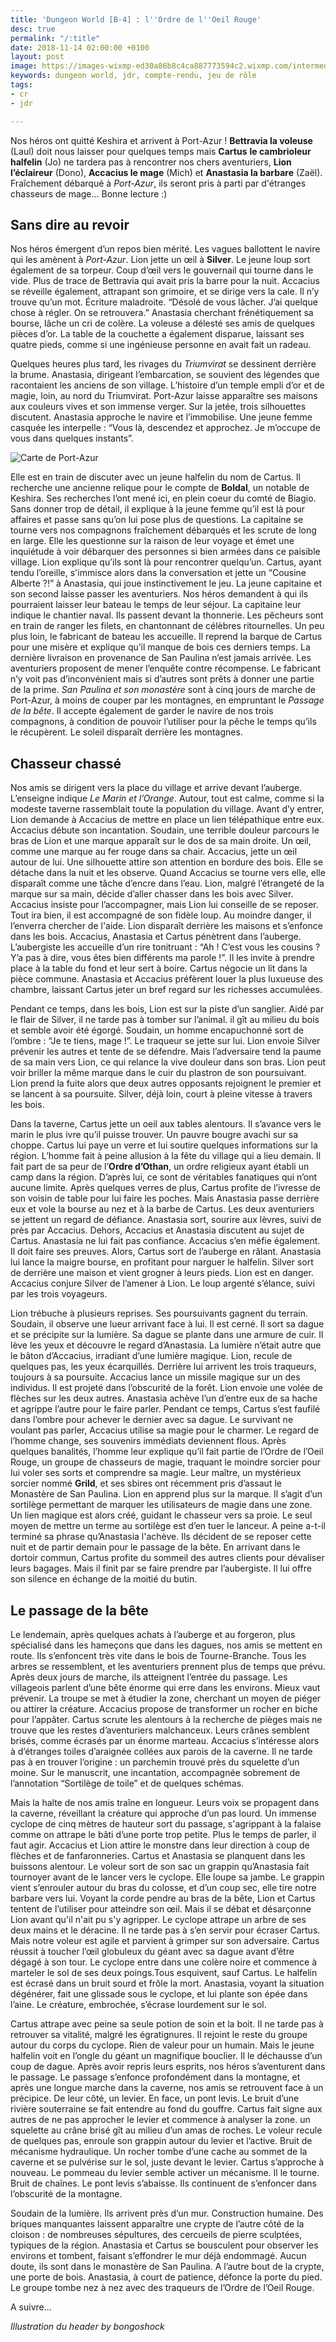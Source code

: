 ```yaml
---
title: 'Dungeon World [B-4] : l''Ordre de l''Oeil Rouge'
desc: true
permalink: "/:title"
date: 2018-11-14 02:00:00 +0100
layout: post
image: https://images-wixmp-ed30a86b8c4ca887773594c2.wixmp.com/intermediary/f/9d432029-9702-4b30-ae26-1aba9d0ff2fa/dotv0k-a259c3bc-2a6b-4500-8f2b-930a282fb4c2.jpg
keywords: dungeon world, jdr, compte-rendu, jeu de rôle
tags:
- cr
- jdr

---
```

Nos héros ont quitté Keshira et arrivent à Port-Azur ! **Bettravia la voleuse** (Laul) doit nous laisser pour quelques temps mais **Cartus** **le cambrioleur halfelin** (Jo) ne tardera pas à rencontrer nos chers aventuriers, **Lion l’éclaireur** (Dono), **Accacius le mage** (Mich) et **Anastasia la barbare** (Zaël). Fraîchement débarqué à _Port-Azur_, ils seront pris à parti par d'étranges chasseurs de mage... Bonne lecture :)

## Sans dire au revoir

Nos héros émergent d’un repos bien mérité. Les vagues ballottent le navire qui les amènent à _Port-Azur_. Lion jette un œil à **Silver**. Le jeune loup sort également de sa torpeur. Coup d’œil vers le gouvernail qui tourne dans le vide. Plus de trace de Bettravia qui avait pris la barre pour la nuit. Accacius se réveille également, attrapant son grimoire, et se dirige vers la cale. Il n’y trouve qu’un mot. Écriture maladroite. “Désolé de vous lâcher. J’ai quelque chose à régler. On se retrouvera.” Anastasia cherchant frénétiquement sa bourse, lâche un cri de colère. La voleuse a délesté ses amis de quelques pièces d’or. La table de la couchette a également disparue, laissant ses quatre pieds, comme si une ingénieuse personne en avait fait un radeau.

Quelques heures plus tard, les rivages du _Triumvirat_ se dessinent derrière la brume. Anastasia, dirigeant l’embarcation, se souvient des légendes que racontaient les anciens de son village. L’histoire d’un temple empli d’or et de magie, loin, au nord du Triumvirat. Port-Azur laisse apparaître ses maisons aux couleurs vives et son immense verger. Sur la jetée, trois silhouettes discutent. Anastasia approche le navire et l’immobilise. Une jeune femme casquée les interpelle : “Vous là, descendez et approchez. Je m’occupe de vous dans quelques instants”.

<p><img class="img-fluid" src="src/map_portazur.png" alt="Carte de Port-Azur" /></p>

Elle est en train de discuter avec un jeune halfelin du nom de Cartus. Il recherche une ancienne relique pour le compte de **Boldal**, un notable de Keshira. Ses recherches l’ont mené ici, en plein coeur du comté de Biagio. Sans donner trop de détail, il explique à la jeune femme qu’il est là pour affaires et passe sans qu’on lui pose plus de questions. La capitaine se tourne vers nos compagnons fraîchement débarqués et les scrute de long en large. Elle les questionne sur la raison de leur voyage et émet une inquiétude à voir débarquer des personnes si bien armées dans ce paisible village. Lion explique qu’ils sont là pour rencontrer quelqu’un. Cartus, ayant tendu l’oreille, s'immisce alors dans la conversation et jette un “Cousine Alberte ?!” à Anastasia, qui joue instinctivement le jeu. La jeune capitaine et son second laisse passer les aventuriers. Nos héros demandent à qui ils pourraient laisser leur bateau le temps de leur séjour. La capitaine leur indique le chantier naval. Ils passent devant la thonnerie. Les pêcheurs sont en train de ranger les filets, en chantonnant de célèbres ritournelles. Un peu plus loin, le fabricant de bateau les accueille. Il reprend la barque de Cartus pour une misère et explique qu’il manque de bois ces derniers temps. La dernière livraison en provenance de San Paulina n’est jamais arrivée. Les aventuriers proposent de mener l’enquête contre récompense. Le fabricant n’y voit pas d’inconvénient mais si d’autres sont prêts à donner une partie de la prime. _San Paulina et son monastère_ sont à cinq jours de marche de Port-Azur, à moins de couper par les montagnes, en empruntant le _Passage de la bête_. Il accepte également de garder le navire de nos trois compagnons, à condition de pouvoir l’utiliser pour la pêche le temps qu’ils le récupèrent. Le soleil disparaît derrière les montagnes.

## Chasseur chassé

Nos amis se dirigent vers la place du village et arrive devant l’auberge. L’enseigne indique _Le Marin et l’Orange_. Autour, tout est calme, comme si la modeste taverne rassemblait toute la population du village. Avant d’y entrer, Lion demande à Accacius de mettre en place un lien télépathique entre eux. Accacius débute son incantation. Soudain, une terrible douleur parcours le bras de Lion et une marque apparaît sur le dos de sa main droite. Un œil, comme une marque au fer rouge dans sa chair. Accacius, jette un œil autour de lui. Une silhouette attire son attention en bordure des bois. Elle se détache dans la nuit et les observe. Quand Accacius se tourne vers elle, elle disparaît comme une tâche d’encre dans l’eau. Lion, malgré l’étrangeté de la marque sur sa main, décide d’aller chasser dans les bois avec Silver. Accacius insiste pour l’accompagner, mais Lion lui conseille de se reposer. Tout ira bien, il est accompagné de son fidèle loup. Au moindre danger, il l’enverra chercher de l'aide. Lion disparaît derrière les maisons et s’enfonce dans les bois. Accacius, Anastasia et Cartus pénètrent dans l’auberge. L’aubergiste les accueille d’un rire tonitruant : “Ah ! C’est vous les cousins ? Y’a pas à dire, vous êtes bien différents ma parole !”. Il les invite à prendre place à la table du fond et leur sert à boire. Cartus négocie un lit dans la pièce commune. Anastasia et Accacius préfèrent louer la plus luxueuse des chambre, laissant Cartus jeter un bref regard sur les richesses accumulées.

Pendant ce temps, dans les bois, Lion est sur la piste d’un sanglier. Aidé par le flair de Silver, il ne tarde pas à tomber sur l’animal. il gît au milieu du bois et semble avoir été égorgé. Soudain, un homme encapuchonné sort de l’ombre : “Je te tiens, mage !”. Le traqueur se jette sur lui. Lion envoie Silver prévenir les autres et tente de se défendre. Mais l’adversaire tend la paume de sa main vers Lion, ce qui relance la vive douleur dans son bras. Lion peut voir briller la même marque dans le cuir du plastron de son poursuivant. Lion prend la fuite alors que deux autres opposants rejoignent le premier et se lancent à sa poursuite. Silver, déjà loin, court à pleine vitesse à travers les bois.

Dans la taverne, Cartus jette un oeil aux tables alentours. Il s’avance vers le marin le plus ivre qu’il puisse trouver. Un pauvre bougre avachi sur sa choppe. Cartus lui paye un verre et lui soutire quelques informations sur la région. L’homme fait à peine allusion à la fête du village qui a lieu demain. Il fait part de sa peur de l’**Ordre d’Othan**, un ordre religieux ayant établi un camp dans la région. D’après lui, ce sont de véritables fanatiques qui n’ont aucune limite. Après quelques verres de plus, Cartus profite de l’ivresse de son voisin de table pour lui faire les poches. Mais Anastasia passe derrière eux et vole la bourse au nez et à la barbe de Cartus. Les deux aventuriers se jettent un regard de défiance. Anastasia sort, sourire aux lèvres, suivi de près par Accacius. Dehors, Accacius et Anastasia discutent au sujet de Cartus. Anastasia ne lui fait pas confiance. Accacius s’en méfie également. Il doit faire ses preuves. Alors, Cartus sort de l’auberge en râlant. Anastasia lui lance la maigre bourse, en profitant pour narguer le halfelin. Silver sort de derrière une maison et vient grogner à leurs pieds. Lion est en danger. Accacius conjure Silver de l’amener à Lion. Le loup argenté s’élance, suivi par les trois voyageurs.

Lion trébuche à plusieurs reprises. Ses poursuivants gagnent du terrain. Soudain, il observe une lueur arrivant face à lui. Il est cerné. Il sort sa dague et se précipite sur la lumière. Sa dague se plante dans une armure de cuir. Il lève les yeux et découvre le regard d’Anastasia. La lumière n’était autre que le bâton d’Accacius, irradiant d’une lumière magique. Lion, recule de quelques pas, les yeux écarquillés. Derrière lui arrivent les trois traqueurs, toujours à sa poursuite. Accacius lance un missile magique sur un des individus. Il est projeté dans l’obscurité de la forêt. Lion envoie une volée de flèches sur les deux autres. Anastasia achève l’un d’entre eux de sa hache et agrippe l’autre pour le faire parler. Pendant ce temps, Cartus s’est faufilé dans l’ombre pour achever le dernier avec sa dague. Le survivant ne voulant pas parler, Accacius utilise sa magie pour le charmer. Le regard de l’homme change, ses souvenirs immédiats deviennent flous. Après quelques banalités, l’homme leur explique qu’il fait partie de l’Ordre de l’Oeil Rouge, un groupe de chasseurs de magie, traquant le moindre sorcier pour lui voler ses sorts et comprendre sa magie. Leur maître, un mystérieux sorcier nommé **Grild**, et ses sbires ont récemment pris d’assaut le Monastère de San Paulina. Lion en apprend plus sur la marque. Il s’agit d’un sortilège permettant de marquer les utilisateurs de magie dans une zone. Un lien magique est alors créé, guidant le chasseur vers sa proie. Le seul moyen de mettre un terme au sortilège est d’en tuer le lanceur. A peine a-t-il terminé sa phrase qu’Anastasia l'achève. Ils décident de se reposer cette nuit et de partir demain pour le passage de la bête. En arrivant dans le dortoir commun, Cartus profite du sommeil des autres clients pour dévaliser leurs bagages. Mais il finit par se faire prendre par l’aubergiste. Il lui offre son silence en échange de la moitié du butin.

## Le passage de la bête

Le lendemain, après quelques achats à l’auberge et au forgeron, plus spécialisé dans les hameçons que dans les dagues, nos amis se mettent en route. Ils s’enfoncent très vite dans le bois de Tourne-Branche. Tous les arbres se ressemblent, et les aventuriers prennent plus de temps que prévu. Après deux jours de marche, ils atteignent l’entrée du passage. Les villageois parlent d’une bête énorme qui erre dans les environs. Mieux vaut prévenir. La troupe se met à étudier la zone, cherchant un moyen de piéger ou attirer la créature. Accacius propose de transformer un rocher en biche pour l’appâter. Cartus scrute les alentours à la recherche de pièges mais ne trouve que les restes d’aventuriers malchanceux. Leurs crânes semblent brisés, comme écrasés par un énorme marteau. Accacius s’intéresse alors à d’étranges toiles d’araignée collées aux parois de la caverne. Il ne tarde pas à en trouver l’origine : un parchemin trouvé près du squelette d’un moine. Sur le manuscrit, une incantation, accompagnée sobrement de l’annotation “Sortilège de toile” et de quelques schémas.

Mais la halte de nos amis traîne en longueur. Leurs voix se propagent dans la caverne, réveillant la créature qui approche d’un pas lourd. Un immense cyclope de cinq mètres de hauteur sort du passage, s'agrippant à la falaise comme on attrape le bâti d’une porte trop petite. Plus le temps de parler, il faut agir. Accacius et Lion attire le monstre dans leur direction à coup de flèches et de fanfaronneries. Cartus et Anastasia se planquent dans les buissons alentour. Le voleur sort de son sac un grappin qu’Anastasia fait tournoyer avant de le lancer vers le cyclope. Elle loupe sa jambe. Le grappin vient s’enrouler autour du bras du colosse, et d’un coup sec, elle tire notre barbare vers lui. Voyant la corde pendre au bras de la bête, Lion et Cartus tentent de l’utiliser pour atteindre son œil. Mais il se débat et désarçonne Lion avant qu'il n'ait pu s'y agripper. Le cyclope attrape un arbre de ses deux mains et le déracine. Il ne tarde pas à s’en servir pour écraser Cartus. Mais notre voleur est agile et parvient à grimper sur son adversaire. Cartus réussit à toucher l’œil globuleux du géant avec sa dague avant d’être dégagé à son tour. Le cyclope entre dans une colère noire et commence à marteler le sol de ses deux poings.Tous esquivent, sauf Cartus. Le halfelin est écrasé dans un bruit sourd et frôle la mort. Anastasia, voyant la situation dégénérer, fait une glissade sous le cyclope, et lui plante son épée dans l’aine. Le créature, embrochée, s’écrase lourdement sur le sol.

Cartus attrape avec peine sa seule potion de soin et la boit. Il ne tarde pas à retrouver sa vitalité, malgré les égratignures. Il rejoint le reste du groupe autour du corps du cyclope. Rien de valeur pour un humain. Mais le jeune halfelin voit en l’ongle du géant un magnifique bouclier. Il le déchausse d’un coup de dague. Après avoir repris leurs esprits, nos héros s’aventurent dans le passage. Le passage s’enfonce profondément dans la montagne, et après une longue marche dans la caverne, nos amis se retrouvent face à un précipice. De leur côté, un levier. En face, un pont levis. Le bruit d’une rivière souterraine se fait entendre au fond du gouffre. Cartus fait signe aux autres de ne pas approcher le levier et commence à analyser la zone. un squelette au crâne brisé gît au milieu d’un amas de roches. Le voleur recule de quelques pas, enroule son grappin autour du levier et l’active. Bruit de mécanisme hydraulique. Un rocher tombe d’une cache au sommet de la caverne et se pulvérise sur le sol, juste devant le levier. Cartus s’approche à nouveau. Le pommeau du levier semble activer un mécanisme. Il le tourne. Bruit de chaînes. Le pont levis s’abaisse. Ils continuent de s’enfoncer dans l’obscurité de la montagne.

Soudain de la lumière. Ils arrivent près d’un mur. Construction humaine. Des briques manquantes laissent apparaître une crypte de l’autre côté de la cloison : de nombreuses sépultures, des cercueils de pierre sculptées, typiques de la région. Anastasia et Cartus se bousculent pour observer les environs et tombent, faisant s’effondrer le mur déjà endommagé. Aucun doute, ils sont dans le monastère de San Paulina. A l’autre bout de la crypte, une porte de bois. Anastasia, à court de patience, défonce la porte du pied. Le groupe tombe nez à nez avec des traqueurs de l’Ordre de l’Oeil Rouge.

A suivre...

_Illustration du header by bongoshock_